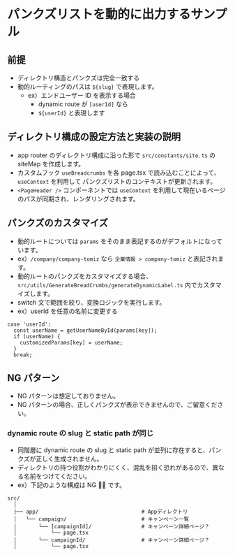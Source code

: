 # パンクズリストを動的に出力するサンプル

## 前提

- ディレクトリ構造とパンクズは完全一致する
- 動的ルーティングのパスは `${slug}` で表現します。
  - ex）エンドユーザー ID を表示する場合
    - dynamic route が `[userId]` なら
    - `${userId}` と表現します

## ディレクトリ構成の設定方法と実装の説明

- app router のディレクトリ構成に沿った形で `src/constants/site.ts` の siteMap を作成します。
- カスタムフック `useBreadcrumbs` を各 page.tsx で読み込むことによって、`useContext` を利用して パンクズリストのコンテキストが更新されます。
- `<PageHeader />` コンポーネントでは `useContext` を利用して現在いるページのパスが同期され、レンダリングされます。

## パンクズのカスタマイズ

- 動的ルートについては `params` をそのまま表記するのがデフォルトになっています。
- ex）`/company/company-tomiz` なら `企業情報 > company-tomiz` と表記されます。
- 動的ルートのパンクズをカスタマイズする場合、 `src/utils/GenerateBreadCrumbs/generateDynamicLabel.ts` 内でカスタマイズします。
- switch 文で範囲を絞り、変換ロジックを実行します。
- ex）userId を任意の名前に変更する

```
case 'userId':
  const userName = getUserNameById(params[key]);
  if (userName) {
    customizedParams[key] = userName;
  }
  break;
```

## NG パターン

- NG パターンは想定しておりません。
- NG パターンの場合、正しくパンクズが表示できませんので、ご留意ください。

### dynamic route の slug と static path が同じ

- 同階層に dynamic route の slug と static path が並列に存在すると、パンクズが正しく生成されません。
- ディレクトリの持つ役割がわかりにくく、混乱を招く恐れがあるので、異なる名前をつけてください。
- ex）下記のような構成は NG 🙅‍♂️ です。

```
src/
  │
  ├── app/                                 # Appディレクトリ
  │   └── campaign/                        # キャンペーン一覧
  │       └── [campaignId]/                # キャンペーン詳細ページ？
  │           └── page.tsx
  │       └── campaignId/                  # キャンペーン詳細ページ？
  │           └── page.tsx
```
